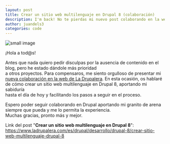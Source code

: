 ```yaml
---
layout: post
title: Crear un sitio web multilenguaje en Drupal 8 (colaboración)
description: I'm back! No te pierdas mi nuevo post colaborando en la web de La Drupalera
author: juandels3
categories: code
---
```


![small image]({{site.baseurl}}/images/drupalera.jpg)

¡Hola a tod@s!  
  
Antes que nada quiero pedir disculpas por la ausencia de contenido en el blog, pero he estado dándole más prioridad  
a otros proyectos. Para compensaros, me siento orgulloso de presentar mi [nueva colaboración en la web de La Drupalera](https://www.ladrupalera.com/es/drupal/desarrollo/drupal-8/crear-sitio-web-multilenguaje-drupal-8).
En esta ocasión, os hablaré de cómo crear un sitio web multilenguaje en Drupal 8, aportando mi sabiduría  
hasta el día de hoy y facilitando los pasos a seguir en el proceso.  
  
Espero poder seguir colaborando en Drupal aportando mi granito de arena siempre que pueda y me lo permita la experiencia.  
Muchas gracias, pronto más y mejor.

Link del post "**Crear un sitio web multilenguaje en Drupal 8**": https://www.ladrupalera.com/es/drupal/desarrollo/drupal-8/crear-sitio-web-multilenguaje-drupal-8